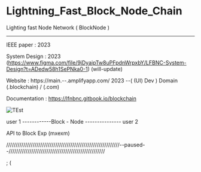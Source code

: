 # Lightning_Fast_Block_Node_Chain
 Lighting fast Node Network ( BlockNode )
 
_____________________________________


IEEE paper :  2023

System Design :  2023 (https://www.figma.com/file/9jDyaipTw8uPFpdnWrpxbY/LFBNC-System-Design?t=ADedw58h1SePNka0-1)  (will-update)
  

Website : https://main.--.amplifyapp.com/  2023 --( (UI) Dev ) Domain  (.blockchain) / (.com) 

Documentation :  https://lfnbnc.gitbook.io/blockchain

![TEst](https://user-images.githubusercontent.com/68709126/234665997-29457a24-11e2-4c04-9a2a-a2383876625d.png)





user 1 ------------Block  -  Node --------------- user 2
 

API to Block Exp (mxexm)
 
////////////////////////////////////////////////////////////--paused--///////////////////////////////////////////////////

; ( 

